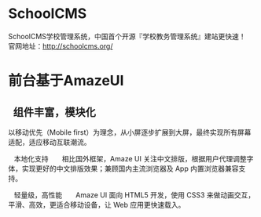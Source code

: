 # SchoolCMS
SchoolCMS学校管理系统，中国首个开源『学校教务管理系统』建站更快速！
<br />官网地址：http://schoolcms.org/

# 前台基于AmazeUI
<h2 style="margin-left:10px;">组件丰富，模块化</h2>
<pstyle="margin-left:20px;">以移动优先（Mobile first）为理念，从小屏逐步扩展到大屏，最终实现所有屏幕适配，适应移动互联潮流。</p>

&nbsp;&nbsp;&nbsp;本地化支持
&nbsp;&nbsp;&nbsp;&nbsp;&nbsp;&nbsp;相比国外框架，Amaze UI 关注中文排版，根据用户代理调整字体，实现更好的中文排版效果；兼顾国内主流浏览器及 App 内置浏览器兼容支持。

&nbsp;&nbsp;&nbsp;轻量级，高性能
&nbsp;&nbsp;&nbsp;&nbsp;&nbsp;&nbsp;Amaze UI 面向 HTML5 开发，使用 CSS3 来做动画交互，平滑、高效，更适合移动设备，让 Web 应用更快速载入。